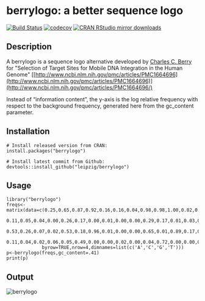 # berrylogo: a better sequence logo

[![Build Status](https://travis-ci.org/leipzig/berrylogo.svg?branch=master)](https://travis-ci.org/leipzig/berrylogo)
[![codecov](https://codecov.io/gh/leipzig/berrylogo/branch/master/graph/badge.svg)](https://codecov.io/gh/leipzig/berrylogo)
[![CRAN RStudio mirror downloads](http://cranlogs.r-pkg.org/badges/berrylogo)](http://www.r-pkg.org/pkg/berrylogo)

## Description

A berrylogo is a sequence logo alternative developed by [Charles C.
Berry](http://profiles.ucsd.edu/charles.berry) for "Selection of
Target Sites for Mobile DNA Integration in the Human Genome"
[[http://www.ncbi.nlm.nih.gov/pmc/articles/PMC1664696](http://www.ncbi.nlm.nih.gov/pmc/articles/PMC1664696)](http://www.ncbi.nlm.nih.gov/pmc/articles/PMC1664696/)

Instead of “information content”, the y-axis is the log relative
frequency with respect to the background frequency, generated here from
the gc\_content parameter.

## Installation
```
# Install released version from CRAN:
install.packages("berrylogo")

# Install latest commit from Github:
devtools::install_github("leipzig/berrylogo")
```

## Usage
```
library("berrylogo")
freqs<-matrix(data=c(0.25,0.65,0.87,0.92,0.16,0.16,0.04,0.98,0.98,1.00,0.02,0.10,0.10,0.80,0.98,0.91,0.07,0.07,
             0.11,0.05,0.04,0.00,0.26,0.17,0.00,0.01,0.00,0.00,0.29,0.17,0.01,0.03,0.00,0.00,0.32,0.32,
             0.53,0.26,0.07,0.02,0.53,0.18,0.96,0.01,0.00,0.00,0.65,0.01,0.89,0.17,0.01,0.09,0.59,0.12,
             0.11,0.04,0.02,0.06,0.05,0.49,0.00,0.00,0.02,0.00,0.04,0.72,0.00,0.00,0.01,0.00,0.02,0.49),
             byrow=TRUE,nrow=4,dimnames=list(c('A','C','G','T')))
p<-berrylogo(freqs,gc_content=.41)
print(p)
```
## Output

![berrylogo](https://lh3.googleusercontent.com/V1olf3ftPS3kQhuMekofZofGP6TdnetAG9e-NfXusQtrjxe7ELd1wU63JBX748-5KXJegzFq8eSkd2-DtN87ysAN_Y3WafyE00UA4NAYrSB2cZBNB3LW_r3y-jWV1J9vzkNqh-hfHDlolawE2J1vAGRAj_zKIbDe4ViSOzzmtCuo9va44Jg8DwhglCVXlCaIUA9BS7-xp8XxrWwQ6HQeyyJoRJM46zKSeTbEeZNooOFxuYiVWOkdmyu8ZEiRK_ym1P5zTP0W3d-i7MInt6MZGQGurL7vTAJ1cTn1N-tHg3TCAngSfaCaAZoxPcVaiD-9uErYq6nyc4C_wxPbnEM6584qS-H6uFd6ZCXZD7v3GCyMeLpxBu3LkPPbjzkz2j9WwXPhvY5Vg85mVRG3FfF51v4GFltKKVmIMPeuzELhbpR18ORrm6GkNZVej9ClBc6Eou5wYYPCc6cx4Y5sLWRMz3m62em-QT2YdwCy_zwdmZIDwtd9a0oC7kaOPrp41YDVDD7eP8_rVO57kviYLiR5zFJ9suAYFeNYTRje7Ei2_5TlT7rbKcR92s0uGqUbZfQvfUh5iB5XxrW3zoRL8xMmV1x0B2zV-vwPRPITl4tsWvyihpjsK-8ZK4Yn1vnCFlFegoqua1fpJY9UJTe_KN_FfQkrP7jZJ3GO=w878-h699-no)
